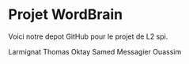 # Projet WordBrain
Voici notre depot GitHub pour le projet de L2 spi.

Larmignat Thomas
Oktay Samed
Messagier Ouassim

